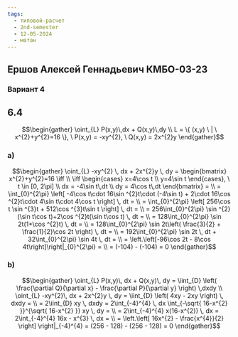 ```yaml
---
tags:
  - типовой-расчет
  - 2nd-semester
  - 12-05-2024
  - матан
---
```

## Ершов Алексей Геннадьевич КМБО-03-23

### Вариант 4

## 6.4

$$\begin{gather}
\oint_{L} P(x,y)\,dx + Q(x,y)\,dy \\
L = \{ (x,y) \ | \ x^{2}+y^{2}=16 \}, \ P(x,y) = -xy^{2}, \ Q(x,y) = 2x^{2}y
\end{gather}$$

### a)

$$\begin{gather}
\oint_{L} -xy^{2} \, dx + 2x^{2}y \, dy = \begin{bmatrix}
x^{2}+y^{2}=16 \iff \\
\iff \begin{cases}
x=4\cos t \\
y=4\sin t
\end{cases}, \ t \in [0, 2\pi] \\
dx = -4\sin t\,dt \\
dy = 4\cos t\,dt 
\end{bmatrix} = \\
= \int_{0}^{2\pi} \left[ -4\cos t\cdot 16\sin ^{2}t\cdot (-4\sin t) + 2\cdot 16\cos ^{2}t\cdot 4\sin t\cdot 4\cos t \right] \, dt = \\
= \int_{0}^{2\pi} \left[ 256\cos t \sin ^{3}t + 512\cos ^{3}t\sin t \right] \, dt = \\
= 256\int_{0}^{2\pi} \sin ^{2}(\sin t\cos t)+2\cos ^{2}t(\sin t\cos t) \, dt = \\
= 128\int_{0}^{2\pi} \sin 2t(1+\cos ^{2}t) \, dt = \\
= 128\int_{0}^{2\pi} \sin 2t\left( \frac{3}{2} + \frac{1}{2}\cos 2t \right) \, dt = \\
= 192\int_{0}^{2\pi} \sin 2t \, dt + 32\int_{0}^{2\pi} \sin 4t \, dt = \\
= \left.\left[-96\cos 2t - 8\cos 4t\right]\right|_{0}^{2\pi} = \\
= (-104) - (-104) = 0
\end{gather}$$

### b)

$$\begin{gather}
\oint_{L} P(x,y)\, dx + Q(x,y)\, dy = \iint_{D} \left( \frac{\partial Q}{\partial x} - \frac{\partial P}{\partial y} \right) \,dxdy \\
\oint_{L} -xy^{2}\, dx + 2x^{2}y \, dy = \iint_{D} \left( 4xy - 2xy \right) \, dxdy = \\
= 2\iint_{D} xy \, dxdy = 2\int_{-4}^{4}  \, dx \int_{-\sqrt{ 16-x^{2} }}^{\sqrt{ 16-x^{2} }} xy \, dy = \\
= 2\int_{-4}^{4} x(16-x^{2}) \, dx = 2\int_{-4}^{4} 16x - x^{3} \, dx = \\
= \left.\left[ 16x^{2} - \frac{x^{4}}{2} \right] \right|_{-4}^{4} = (256 - 128) - (256 - 128) = 0
\end{gather}$$